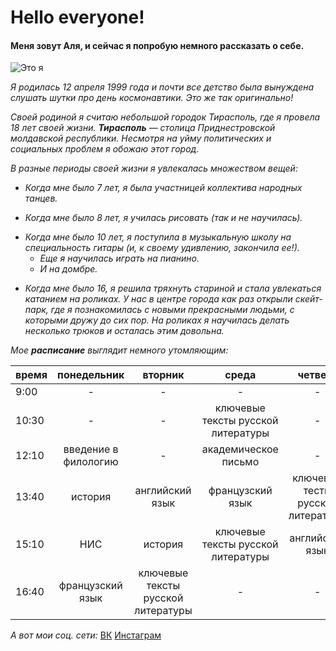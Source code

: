 # Hello everyone!

#### Меня зовут Аля, и сейчас я попробую немного рассказать о себе.
![Это я](https://pp.userapi.com/c841135/v841135834/47dc6/EuW35drekaQ.jpg)

*Я родилась 12 апреля 1999 года и почти все детство была вынуждена слушать шутки про день космонавтики. Это же так оригинально!*

*Своей родиной я считаю небольшой городок Тирасполь, где я провела 18 лет своей жизни. **Тирасполь** — столица Приднестровской молдавской республики. Несмотря на уйму политических и социальных проблем я обожаю этот город.*

*В разные периоды своей жизни я увлекалась множеством вещей:*
+ _Когда мне было 7 лет, я была участницей коллектива народных танцев._
- _Когда мне было 8 лет, я училась рисовать (так и не научилась)._
+ _Когда мне было 10 лет, я поступила в музыкальную школу на специальность гитары (и, к своему удивлению, закончила ее!)._
  - _Еще я научилась играть на пианино._
  * _И на домбре._
- _Когда мне было 16, я решила тряхнуть стариной и стала увлекаться катанием на роликах. У нас в центре города как раз открыли скейт-парк, где я познакомилась с новыми прекрасными людьми, с которыми дружу до сих пор. На роликах я научилась делать несколько трюков и осталась этим довольна._

_Мое **расписание** выглядит немного утомляющим:_

время|понедельник|вторник|среда|четверг|пятница
---|:---:|:---:|:---:|:---:|---:
9:00|-|-|-|-|-
10:30|-|-|ключевые тексты русской литературы|-|цифровая грамотность
12:10|введение в филологию|-|академическое письмо|-|введение в филологию
13:40|история|английский язык|французский язык|ключевые тесты русской литературы|цифровая грамотность
15:10|НИС|история|ключевые тексты русской литературы|английский язык|-
16:40|французский язык|ключевые тексты русской литературы|-|-|французский язык

_А вот мои соц. сети:_
[ВК](https://vk.com/alya_malik)
[Инстаграм](https://instagram.com/malikalya/)
